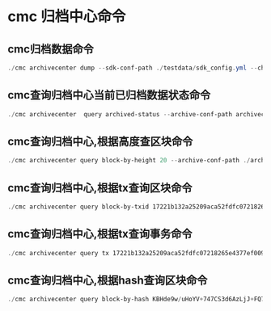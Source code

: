 # cmc 归档中心命令

## cmc归档数据命令
```powershell
./cmc archivecenter dump --sdk-conf-path ./testdata/sdk_config.yml --chain-id chain1 --archive-conf-path ./archivecenter/config.yml --archive-begin-height 1 --archive-end-height 610 --mode quick

```
## cmc查询归档中心当前已归档数据状态命令
```powershell
./cmc archivecenter  query archived-status --archive-conf-path archivecenter/config.yml
```

## cmc查询归档中心,根据高度查区块命令
```powershell
./cmc archivecenter query block-by-height 20 --archive-conf-path ./archivecenter/config.yml

```

## cmc查询归档中心,根据tx查询区块命令
```powershell
./cmc archivecenter query block-by-txid 17221b132a25209aca52fdfc07218265e4377ef0099d46a49edfd032001fc2be --archive-conf-path ./archivecenter/config.yml
```

## cmc查询归档中心,根据tx查询事务命令
```powershell
./cmc archivecenter query tx 17221b132a25209aca52fdfc07218265e4377ef0099d46a49edfd032001fc2be --archive-conf-path ./archivecenter/config.yml

```

## cmc查询归档中心,根据hash查询区块命令

```powershell
./cmc archivecenter query block-by-hash KBHde9w/uHoYV+747CS3d6AzLjJ+FQ7ZlX6zEvjqG30=  --archive-conf-path ./archivecenter/config.yml

```